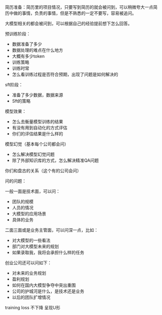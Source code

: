 简历准备：简历里的项目情况，只要写到简历的就会被问到，可以稍微夸大一点简历中做的事情，负责的事情，但是不熟悉的一定不要写，容易被追问。

大模型相关的都会被问到，可以根据自己的经验提前想下怎么回答。

预训练阶段：
* 数据准备了多少
* 数据处理的难点在什么地方
* 大概有多少token
* 训练策略
* 训练时常
* 怎么看训练过程是否符合预期，出现了问题是如何解决的

sft阶段：
* 准备了多少数据，数据来源
* Sft的策略

模型效果：
* 怎么去衡量模型训练的结果
* 有没有用到自动化的方式评估
* 你们的评估结果是什么样的

模型幻觉（基本每个公司都会问）
* 怎么解决模型幻觉问题
* 除了外部知识库的方式，怎么解决精准QA问题

你们和盘古的关系（这个有的公司会问）

问的问题：

一般一面是技术面，可以问：
* 团队的规模
* 人员的情况
* 大模型的应用场景
* 具体的业务

二面三面或是业务主管面，可以问深一点，比如：
* 对大模型的一些看法
* 部门对大模型未来的规划
* 如果录取我，我将会承担什么样的任务

创业公司还可以问如下：
* 对未来的业务规划
* 盈利规划
* 如何在国内大模型争夺中突出重围
* 公司的护城河是什么，是技术还是业务
* 以后的团队扩增情况


training loss 不下降
呈现U形